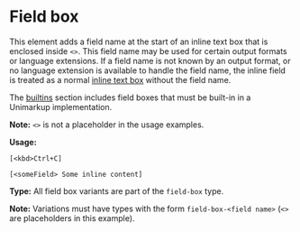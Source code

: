 # Field box

This element adds a field name at the start of an inline text box that is enclosed inside `<>`.
This field name may be used for certain output formats or language extensions.
If a field name is not known by an output format, or no language extension is available to handle the field name, the inline field
is treated as a normal [inline text box](/markup/inlines/boxes/text-box.md) without the field name.

The [builtins](/markup/inlines/boxes/field-box/builtins.md) section includes field boxes that must be built-in in a Unimarkup implementation.

**Note:** `<>` is not a placeholder in the usage examples.

**Usage:**

```
[<kbd>Ctrl+C]

[<someField> Some inline content]
```

**Type:** All field box variants are part of the `field-box` type.

**Note:** Variations must have types with the form `field-box-<field name>` (`<>` are placeholders in this example).
